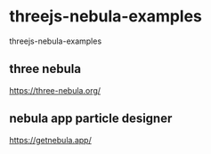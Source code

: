 # threejs-nebula-examples
threejs-nebula-examples


## three nebula

https://three-nebula.org/

## nebula app particle designer

https://getnebula.app/